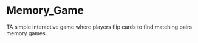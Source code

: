 # Memory_Game
TA simple interactive game where players flip cards to find matching pairs memory games.
